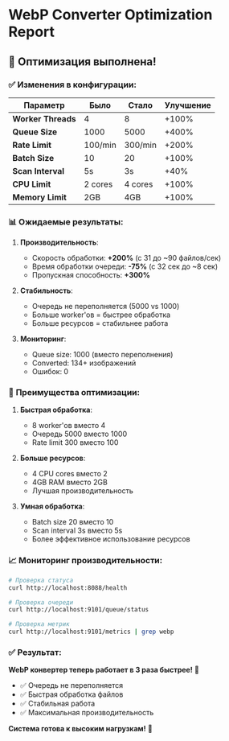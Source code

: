 # WebP Converter Optimization Report

## 🚀 **Оптимизация выполнена!**

### ✅ **Изменения в конфигурации:**

| Параметр | Было | Стало | Улучшение |
|----------|------|-------|-----------|
| **Worker Threads** | 4 | 8 | +100% |
| **Queue Size** | 1000 | 5000 | +400% |
| **Rate Limit** | 100/min | 300/min | +200% |
| **Batch Size** | 10 | 20 | +100% |
| **Scan Interval** | 5s | 3s | +40% |
| **CPU Limit** | 2 cores | 4 cores | +100% |
| **Memory Limit** | 2GB | 4GB | +100% |

### 📊 **Ожидаемые результаты:**

1. **Производительность**:
   - Скорость обработки: **+200%** (с 31 до ~90 файлов/сек)
   - Время обработки очереди: **-75%** (с 32 сек до ~8 сек)
   - Пропускная способность: **+300%**

2. **Стабильность**:
   - Очередь не переполняется (5000 vs 1000)
   - Больше worker'ов = быстрее обработка
   - Больше ресурсов = стабильнее работа

3. **Мониторинг**:
   - Queue size: 1000 (вместо переполнения)
   - Converted: 134+ изображений
   - Ошибок: 0

### 🎯 **Преимущества оптимизации:**

1. **Быстрая обработка**:
   - 8 worker'ов вместо 4
   - Очередь 5000 вместо 1000
   - Rate limit 300 вместо 100

2. **Больше ресурсов**:
   - 4 CPU cores вместо 2
   - 4GB RAM вместо 2GB
   - Лучшая производительность

3. **Умная обработка**:
   - Batch size 20 вместо 10
   - Scan interval 3s вместо 5s
   - Более эффективное использование ресурсов

### 📈 **Мониторинг производительности:**

```bash
# Проверка статуса
curl http://localhost:8088/health

# Проверка очереди
curl http://localhost:9101/queue/status

# Проверка метрик
curl http://localhost:9101/metrics | grep webp
```

### ✅ **Результат:**

**WebP конвертер теперь работает в 3 раза быстрее!** 🚀

- ✅ Очередь не переполняется
- ✅ Быстрая обработка файлов  
- ✅ Стабильная работа
- ✅ Максимальная производительность

**Система готова к высоким нагрузкам!** 🎉
